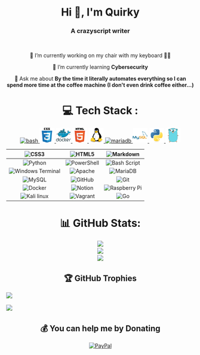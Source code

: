 <h1 align="center">Hi 👋, I'm Quirky</h1>
<h3 align="center">A crazyscript writer</h3>
<br>

<div align="center">

🔭 I’m currently working on my chair with my keyboard 🤷‍♂️

🌱 I’m currently learning **Cybersecurity**

💬 Ask me about **By the time it literally automates everything so I can spend more time at the coffee machine (I don't even drink coffee either...)**

</div>

<h1 align="center"> 💻 Tech Stack : </h1>

<p align="center">
  <a href="https://www.gnu.org/software/bash/" target="_blank" rel="noreferrer">
    <img src="https://www.vectorlogo.zone/logos/gnu_bash/gnu_bash-icon.svg" alt="bash" width="40" height="40"/>
  </a>
  <a href="https://www.w3schools.com/css/" target="_blank" rel="noreferrer">
    <img src="https://raw.githubusercontent.com/devicons/devicon/master/icons/css3/css3-original-wordmark.svg" alt="css3" width="40" height="40"/>
  </a>
  <a href="https://www.docker.com/" target="_blank" rel="noreferrer">
    <img src="https://raw.githubusercontent.com/devicons/devicon/master/icons/docker/docker-original-wordmark.svg" alt="docker" width="40" height="40"/>
  </a>
  <a href="https://www.w3.org/html/" target="_blank" rel="noreferrer">
    <img src="https://raw.githubusercontent.com/devicons/devicon/master/icons/html5/html5-original-wordmark.svg" alt="html5" width="40" height="40"/>
  </a>
  <a href="https://www.linux.org/" target="_blank" rel="noreferrer">
    <img src="https://raw.githubusercontent.com/devicons/devicon/master/icons/linux/linux-original.svg" alt="linux" width="40" height="40"/>
  </a>
  <a href="https://mariadb.org/" target="_blank" rel="noreferrer">
    <img src="https://www.vectorlogo.zone/logos/mariadb/mariadb-icon.svg" alt="mariadb" width="40" height="40"/>
  </a>
  <a href="https://www.mysql.com/" target="_blank" rel="noreferrer">
    <img src="https://raw.githubusercontent.com/devicons/devicon/master/icons/mysql/mysql-original-wordmark.svg" alt="mysql" width="40" height="40"/>
  </a>
  <a href="https://www.python.org" target="_blank" rel="noreferrer">
    <img src="https://raw.githubusercontent.com/devicons/devicon/master/icons/python/python-original.svg" alt="python" width="40" height="40"/>
  </a>
  <a href="https://golang.org" target="_blank" rel="noreferrer">
    <img src="https://raw.githubusercontent.com/devicons/devicon/master/icons/go/go-original.svg" alt="go" width="40" height="40"/>
  </a>
</p>

<div align='center'>

| ![CSS3](https://img.shields.io/badge/css3-%231572B6.svg?style=flat&logo=css3&logoColor=white) | ![HTML5](https://img.shields.io/badge/html5-%23E34F26.svg?style=flat&logo=html5&logoColor=white) | ![Markdown](https://img.shields.io/badge/markdown-%23000000.svg?style=flat&logo=markdown&logoColor=white) |
|:---:|:---:|:---:|
| ![Python](https://img.shields.io/badge/python-3670A0?style=flat&logo=python&logoColor=ffdd54) | ![PowerShell](https://img.shields.io/badge/PowerShell-%235391FE.svg?style=flat&logo=powershell&logoColor=white) | ![Bash Script](https://img.shields.io/badge/bash_script-%23121011.svg?style=flat&logo=gnu-bash&logoColor=white) |
| ![Windows Terminal](https://img.shields.io/badge/Windows%20Terminal-%234D4D4D.svg?style=flat&logo=windows-terminal&logoColor=white) | ![Apache](https://img.shields.io/badge/apache-%23D42029.svg?style=flat&logo=apache&logoColor=white) | ![MariaDB](https://img.shields.io/badge/MariaDB-003545?style=flat&logo=mariadb&logoColor=white) |
| ![MySQL](https://img.shields.io/badge/mysql-4479A1.svg?style=flat&logo=mysql&logoColor=white) | ![GitHub](https://img.shields.io/badge/github-%23121011.svg?style=flat&logo=github&logoColor=white) | ![Git](https://img.shields.io/badge/git-%23F05033.svg?style=flat&logo=git&logoColor=white) |
| ![Docker](https://img.shields.io/badge/docker-%230db7ed.svg?style=flat&logo=docker&logoColor=white) | ![Notion](https://img.shields.io/badge/Notion-%23000000.svg?style=flat&logo=notion&logoColor=white) | ![Raspberry Pi](https://img.shields.io/badge/-Raspberry_Pi-C51A4A?style=flat&logo=Raspberry-Pi) |
|![Kali linux](https://img.shields.io/badge/Kali_Linux-%23557C94.svg?style=flat&logo=kalilinux&logoColor=white)|![Vagrant](https://img.shields.io/badge/Vagrant-%231868F2.svg?style=flat&logo=vagrant&logoColor=white)|![Go](https://img.shields.io/badge/Go-%2300ADD8.svg?style=flat&logo=go&logoColor=white)|

</div>

<h1 align="center"> 📊 GitHub Stats: </h1>

<div align="center">

![](https://github-readme-stats.vercel.app/api?username=Quirky1869&theme=radical&hide_border=false&include_all_commits=false&count_private=true)<br/>
![](https://github-readme-streak-stats.herokuapp.com/?user=Quirky1869&theme=radical&hide_border=false)<br/>
![](https://github-readme-stats.vercel.app/api/top-langs/?username=Quirky1869&theme=radical&hide_border=false&include_all_commits=true&count_private=true&layout=compact)

</div>

<h2 align="center"> 🏆 GitHub Trophies </h2>

![](https://github-profile-trophy.vercel.app/?username=Quirky1869&theme=radical&no-frame=false&no-bg=true&margin-w=4)

[![](https://visitcount.itsvg.in/api?id=Quirky1869&icon=0&color=0)](https://visitcount.itsvg.in)


<h2 align="center"> 💰 You can help me by Donating </h2>

<div align="center">

  [![PayPal](https://img.shields.io/badge/PayPal-00457C?style=for-the-badge&logo=paypal&logoColor=white)](https://paypal.me/mikec1869) 

</div>
